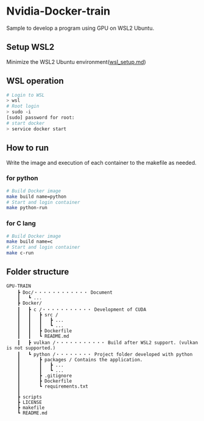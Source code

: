 # Nvidia-Docker-train
Sample to develop a program using GPU on WSL2 Ubuntu.

## Setup WSL2
Minimize the WSL2 Ubuntu environment([wsl_setup.md](./Doc/wsl_setup.md))

## WSL operation
```bash
# Login to WSL
> wsl
# Root login
> sudo -i
[sudo] password for root:
# start docker
> service docker start
```

## How to run
Write the image and execution of each container to the makefile as needed.

### for python 
```bash
# Build Docker image
make build name=python
# Start and login container
make python-run
```
### for C lang
```bash
# Build Docker image
make build name=c
# Start and login container
make c-run
```

## Folder structure
```
GPU-TRAIN
    ┣ Doc/・・・・・・・・・・・・ Document
    ┃   ┗ ...
    ┣ Docker/
    ┃   ┣ c /・・・・・・・・・・・ Development of CUDA
    ┃   ┃   ┣ src /
    ┃   ┃   ┃   ┣ ...
    ┃   ┃   ┃   ┗ ...
    ┃   ┃   ┣ Dockerfile
    ┃   ┃   ┗ README.md
    ┃   ┣ vulkan /・・・・・・・・・・・ Build after WSL2 support. (vulkan is not supported.)
    ┃   ┗ python /・・・・・・・・ Project folder developed with python
    ┃       ┣ packages / Contains the application.
    ┃       ┃   ┣ ...
    ┃       ┃   ┗ ...
    ┃       ┣ .gitignore
    ┃       ┣ Dockerfile
    ┃       ┗ requirements.txt
    ┃
    ┣ scripts
    ┣ LICENSE
    ┣ makefile
    ┗ README.md
```